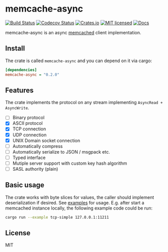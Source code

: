 # memcache-async

[![Build Status](https://travis-ci.org/vavrusa/memcache-async.svg?branch=master)](https://travis-ci.org/vavrusa/memcache-async)
[![Codecov Status](https://codecov.io/gh/vavrusa/memcache-async/branch/master/graph/badge.svg)](https://codecov.io/gh/vavrusa/memcache-async)
[![Crates.io](https://img.shields.io/crates/v/memcache-async.svg)](https://crates.io/crates/memcache-async)
[![MIT licensed](https://img.shields.io/badge/license-MIT-blue.svg)](./LICENSE)
[![Docs](https://docs.rs/memcache-async/badge.svg)](https://docs.rs/memcache-async/)

memcache-async is an async [memcached](https://memcached.org/) client implementation.

## Install

The crate is called `memcache-async` and you can depend on it via cargo:

```ini
[dependencies]
memcache-async = "0.2.0"
```

## Features

The crate implements the protocol on any stream implementing `AsyncRead + AsyncWrite`.

- [ ] Binary protocol
- [x] ASCII protocol
- [x] TCP connection
- [x] UDP connection
- [x] UNIX Domain socket connection
- [ ] Automatically compress
- [ ] Automatically serialize to JSON / msgpack etc.
- [ ] Typed interface
- [ ] Mutiple server support with custom key hash algorithm
- [ ] SASL authority (plain)

## Basic usage

The crate works with byte slices for values, the caller should implement deserialization if desired. See [examples](examples/) for usage. E.g. after start a memcached instance locally, the following example code could be run:

```bash
cargo run --example tcp-simple 127.0.0.1:11211
```

## License

MIT
